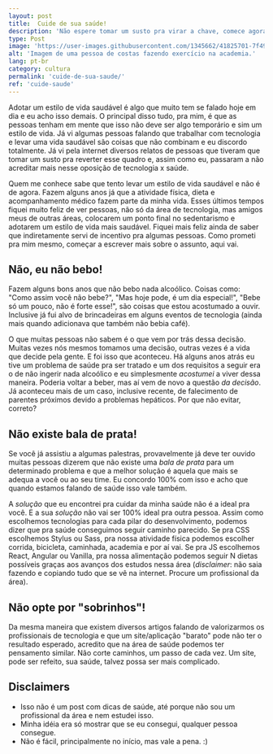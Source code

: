```yaml
---
layout: post
title:  Cuide de sua saúde!
description: 'Não espere tomar um susto pra virar a chave, comece agora.'
type: Post
image: 'https://user-images.githubusercontent.com/1345662/41825701-7f494e92-77f9-11e8-9d96-2863c03514f1.jpg'
alt: 'Imagem de uma pessoa de costas fazendo exercício na academia.'
lang: pt-br
category: cultura
permalink: 'cuide-de-sua-saude/'
ref: 'cuide-saude'
---
```


Adotar um estilo de vida saudável é algo que muito tem se falado hoje em dia e eu acho isso demais. O principal disso tudo, pra mim,  é que as pessoas tenham em mente que isso não deve ser algo temporário e sim um estilo de vida. Já vi algumas pessoas falando que trabalhar com tecnologia e levar uma vida saudável são coisas que não combinam e eu discordo totalmente. Já vi pela internet diversos relatos de pessoas que tiveram que tomar um susto pra reverter esse quadro e, assim como eu, passaram a não acreditar mais nesse oposição de tecnologia x saúde.

Quem me conhece sabe que tento levar um estilo de vida saudável e não é de agora. Fazem alguns anos já que a atividade física, dieta e acompanhamento médico fazem parte da minha vida. Esses últimos tempos fiquei muito feliz de ver pessoas, não só da área de tecnologia, mas amigos meus de outras áreas, colocarem um ponto final no sedentarismo e adotarem um estilo de vida mais saudável. Fiquei mais feliz ainda de saber que indiretamente servi de incentivo pra algumas pessoas. Como prometi pra mim mesmo, começar a escrever mais sobre o assunto, aqui vai.

## Não, eu não bebo!

Fazem alguns bons anos que não bebo nada alcoólico. Coisas como: "Como assim você não bebe?", "Mas hoje pode, é um dia especial!", "Bebe só um pouco, não é forte esse!", são coisas que estou acostumado a ouvir. Inclusive já fui alvo de brincadeiras em alguns eventos de tecnologia (ainda mais quando adicionava que também não bebia café).

O que muitas pessoas não sabem é o que vem por trás dessa decisão. Muitas vezes nós mesmos tomamos uma decisão, outras vezes é a vida que decide pela gente. E foi isso que aconteceu. Há alguns anos atrás eu tive um problema de saúde pra ser tratado e um dos requisitos a seguir era o de não ingerir nada alcoólico e eu simplesmente _acostumei_ a viver dessa maneira. Poderia voltar a beber, mas aí vem de novo a questão _da decisão_. Já aconteceu mais de um caso, inclusive recente, de falecimento de parentes próximos devido a problemas hepáticos. Por que não evitar, correto?

## Não existe bala de prata!

Se você já assistiu a algumas palestras, provavelmente já deve ter ouvido muitas pessoas dizerem que não existe uma _bala de prata_ para um determinado problema e que a melhor solução é aquela que mais se adequa a você ou ao seu time. Eu concordo 100% com isso e acho que quando estamos falando de saúde isso vale também.

A _solução_ que eu encontrei pra cuidar da minha saúde não é a ideal pra você. E a sua _solução_ não vai ser 100% ideal pra outra pessoa. Assim como escolhemos tecnologias para cada pilar do desenvolvimento, podemos dizer que pra saúde conseguimos seguir caminho parecido. Se pra CSS escolhemos Stylus ou Sass, pra nossa atividade física podemos escolher corrida, bicicleta, caminhada, academia e por aí vai. Se pra JS escolhemos React, Angular ou Vanilla, pra nossa alimentação podemos seguir N dietas possíveis graças aos avanços dos estudos nessa área (_disclaimer_: não saia fazendo e copiando tudo que se vê na internet. Procure um profissional da área).

## Não opte por "sobrinhos"!

Da mesma maneira que existem diversos artigos falando de valorizarmos os profissionais de tecnologia e que um site/aplicação "barato" pode não ter o resultado esperado, acredito que na área de saúde podemos ter pensamento similar. Não corte caminhos, um passo de cada vez. Um site, pode ser refeito, sua saúde, talvez possa ser mais complicado.

## Disclaimers

* Isso não é um post com dicas de saúde, até porque não sou um profissional da área e nem estudei isso.
* Minha idéia era só mostrar que se eu consegui, qualquer pessoa consegue.
* Não é fácil, principalmente no início, mas vale a pena. :)
